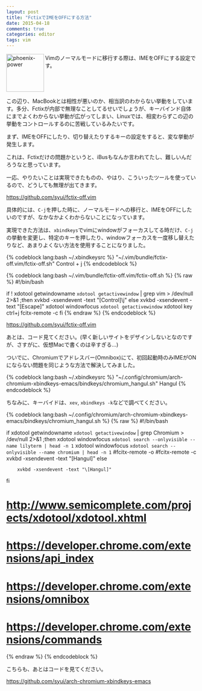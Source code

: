 ```yaml
---
layout: post
title: "FctixでIMEをOFFにする方法"
date: 2015-04-18
comments: true
categories: editor
tags: vim
---
```

<img src="{{ root_url }}/images/more.png" alt="phoenix-power" align="left" width="100" height="100">Vimのノーマルモードに移行する際は、IMEをOFFにする設定です。<!--more--><br clear="all">

この辺り、MacBookとは相性が悪いのか、相当訳のわからない挙動をしています。多分、Fctixが内部で無理なことしてるせいでしょうが、キーバインド自体にまでよくわからない挙動が広がってしまい、Linuxでは、相変わらずこの辺の挙動をコントロールするのに苦戦しているみたいです。

まず、IMEをOFFにしたり、切り替えたりするキーの設定をすると、変な挙動が発生します。

これは、Fctixだけの問題かというと、iBusもなんか言われてたし、難しいんだろうなと思っています。

一応、やりたいことは実現できたものの、やはり、こういったツールを使っているので、どうしても無理が出てきます。

https://github.com/syui/fctix-off.vim

具体的には、`C-j`を押した時に、ノーマルモードへの移行と、IMEをOFFにしたいのですが、なかなかよくわからないことになっています。

実現できた方法は、`xbindkeys`でvimにwindowがフォーカスしてる時だけ、`C-j`の挙動を変更し、特定のキーを押したり、windowフォーカスを一度移し替えたりなど、あまりよくない方法を使用することになりました。

{% codeblock lang:bash ~/.xbindkeysrc %}
"~/.vim/bundle/fctix-off.vim/fctix-off.sh"
    Control + j
{% endcodeblock %}

{% codeblock lang:bash ~/.vim/bundle/fctix-off.vim/fctix-off.sh %}
{% raw %}
#!/bin/bash

if ! xdotool getwindowname `xdotool getactivewindow` | grep vim > /dev/null 2>&1 ;then
    xvkbd -xsendevent -text "\[Control]\j"
else
    xvkbd -xsendevent -text "\[Escape]"
    xdotool windowfocus `xdotool getactivewindow`
    xdotool key ctrl+j
    fcitx-remote -c
fi
{% endraw %}
{% endcodeblock %}

https://github.com/syui/fctix-off.vim

あとは、コード見てください。(早く新しいサイトをデザインしないとなのですが、さすがに、仮想Macで書くのは辛すぎる...)

ついでに、Chromiumでアドレスバー(Omnibox)にて、初回起動時のみIMEがONにならない問題を同じような方法で解決してみました。

{% codeblock lang:bash ~/.xbindkeysrc %}
"~/.config/chromium/arch-chromium-xbindkeys-emacs/bindkeys/chromium_hangul.sh"
  Hangul
{% endcodeblock %}

ちなみに、キーバイドは、`xev`, `xbindkeys -k`などで調べてください。

{% codeblock lang:bash ~/.config/chromium/arch-chromium-xbindkeys-emacs/bindkeys/chromium_hangul.sh %}
{% raw %}
#!/bin/bash

if xdotool getwindowname `xdotool getactivewindow` | grep Chromium > /dev/null 2>&1 ;then
        xdotool windowfocus `xdotool search --onlyvisible --name lilyterm | head -n 1`
        xdotool windowfocus `xdotool search --onlyvisible --name chromium | head -n 1`
        #fcitx-remote -o
        #fcitx-remote -c
        xvkbd -xsendevent -text "\[Hangul]"
else

        xvkbd -xsendevent -text "\[Hangul]"
fi

# http://www.semicomplete.com/projects/xdotool/xdotool.xhtml
# https://developer.chrome.com/extensions/api_index
# https://developer.chrome.com/extensions/omnibox
# https://developer.chrome.com/extensions/commands
{% endraw %}
{% endcodeblock %}

こちらも、あとはコードを見てください。

https://github.com/syui/arch-chromium-xbindkeys-emacs


